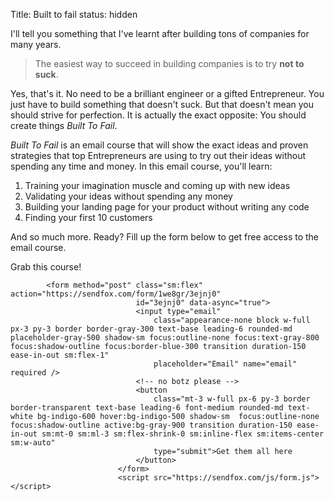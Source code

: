 Title: Built to fail
status: hidden

I'll tell you something that I've learnt after building tons of companies for many years. 

> The easiest way to succeed in building companies is to try **not to suck**. 

Yes, that's it. No need to be a brilliant engineer or a gifted Entrepreneur. You just have to build something that doesn't suck. But that doesn't mean you should strive for perfection. It is actually the exact opposite: You should create things *Built To Fail*.


*Built To Fail* is an email course that will show the exact ideas and proven strategies that top Entrepreneurs are using to try out their ideas without spending any time and money. In this email course, you'll learn:

1. Training your imagination muscle and coming up with new ideas
2. Validating your ideas without spending any money
3. Building your landing page for your product without writing any code
4. Finding your first 10 customers

And so much more. Ready? Fill up the form below to get free access to the email course.

 <div class="mt-8 bg-gray-200">
                        <div class="shadow p-4 text-center">
            <span class="text-xl font-bold ">Grab this course!</span>
        
            <form method="post" class="sm:flex" action="https://sendfox.com/form/1we8gr/3ejnj0"
                                id="3ejnj0" data-async="true">
                                <input type="email"
                                    class="appearance-none block w-full px-3 py-3 border border-gray-300 text-base leading-6 rounded-md placeholder-gray-500 shadow-sm focus:outline-none focus:text-gray-800 focus:shadow-outline focus:border-blue-300 transition duration-150 ease-in-out sm:flex-1"
                                    placeholder="Email" name="email" required />
                                <!-- no botz please -->
                                <button
                                    class="mt-3 w-full px-6 py-3 border border-transparent text-base leading-6 font-medium rounded-md text-white bg-indigo-600 hover:bg-indigo-500 shadow-sm  focus:outline-none focus:shadow-outline active:bg-gray-900 transition duration-150 ease-in-out sm:mt-0 sm:ml-3 sm:flex-shrink-0 sm:inline-flex sm:items-center sm:w-auto"
                                    type="submit">Get them all here
                                </button>
                            </form>
                            <script src="https://sendfox.com/js/form.js"></script>
</div>
</div>






